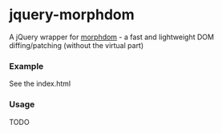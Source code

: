 # jquery-morphdom

A jQuery wrapper for [morphdom](https://github.com/patrick-steele-idem/morphdom/) - a fast and lightweight DOM diffing/patching (without the virtual part)

### Example

See the index.html

### Usage

TODO
